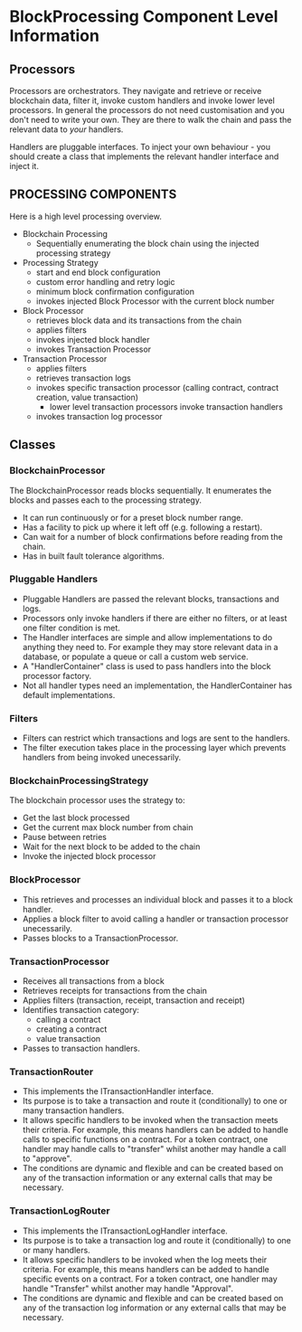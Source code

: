 
# BlockProcessing Component Level Information

## Processors

Processors are orchestrators. They navigate and retrieve or receive blockchain data, filter it, invoke custom handlers and invoke lower level processors.
In general the processors do not need customisation and you don't need to write your own. They are there to walk the chain and pass the relevant data to *your* handlers.

Handlers are pluggable interfaces.  To inject your own behaviour - you should create a class that implements the relevant handler interface and inject it.

## PROCESSING COMPONENTS
Here is a high level processing overview. 

* Blockchain Processing
	* Sequentially enumerating the block chain using the injected processing strategy
* Processing Strategy 
	* start and end block configuration
	* custom error handling and retry logic
	* minimum block confirmation configuration
	* invokes injected Block Processor with the current block number
* Block Processor
	* retrieves block data and its transactions from the chain 
	* applies filters
	* invokes injected block handler
	* invokes Transaction Processor
* Transaction Processor
	* applies filters
	* retrieves transaction logs
	* invokes specific transaction processor (calling contract, contract creation, value transaction)
		* lower level transaction processors invoke transaction handlers
	* invokes transaction log processor

## Classes

### BlockchainProcessor
The BlockchainProcessor reads blocks sequentially.
It enumerates the blocks and passes each to the processing strategy.

* It can run continuously or for a preset block number range.
* Has a facility to pick up where it left off (e.g. following a restart).
* Can wait for a number of block confirmations before reading from the chain.
* Has in built fault tolerance algorithms.

### Pluggable Handlers
* Pluggable Handlers are passed the relevant blocks, transactions and logs.
* Processors only invoke handlers if there are either no filters, or at least one filter condition is met.
* The Handler interfaces are simple and allow implementations to do anything they need to.
For example they may store relevant data in a database, or populate a queue or call a custom web service.
* A "HandlerContainer" class is used to pass handlers into the block processor factory.
* Not all handler types need an implementation, the HandlerContainer has default implementations. 

### Filters
* Filters can restrict which transactions and logs are sent to the handlers. 
* The filter execution takes place in the processing layer which prevents handlers from being invoked unecessarily.

### BlockchainProcessingStrategy
The blockchain processor uses the strategy to:
* Get the last block processed
* Get the current max block number from chain
* Pause between retries
* Wait for the next block to be added to the chain
* Invoke the injected block processor

### BlockProcessor
* This retrieves and processes an individual block and passes it to a block handler.
* Applies a block filter to avoid calling a handler or transaction processor unecessarily.
* Passes blocks to a TransactionProcessor.

### TransactionProcessor
* Receives all transactions from a block
* Retrieves receipts for transactions from the chain
* Applies filters (transaction, receipt, transaction and receipt)
* Identifies transaction category:
	* calling a contract
	* creating a contract
	* value transaction
* Passes to transaction handlers.

### TransactionRouter
* This implements the ITransactionHandler interface.
* Its purpose is to take a transaction and route it (conditionally) to one or many transaction handlers.
* It allows specific handlers to be invoked when the transaction meets their criteria.
For example, this means handlers can be added to handle calls to specific functions on a contract.
For a token contract, one handler may handle calls to "transfer" whilst another may handle a call to "approve".
* The conditions are dynamic and flexible and can be created based on any of the transaction information or any external calls that may be necessary.

### TransactionLogRouter
* This implements the ITransactionLogHandler interface.
* Its purpose is to take a transaction log and route it (conditionally) to one or many handlers.
* It allows specific handlers to be invoked when the log meets their criteria.
For example, this means handlers can be added to handle specific events on a contract.
For a token contract, one handler may handle "Transfer" whilst another may handle "Approval".
* The conditions are dynamic and flexible and can be created based on any of the transaction log information or any external calls that may be necessary.

